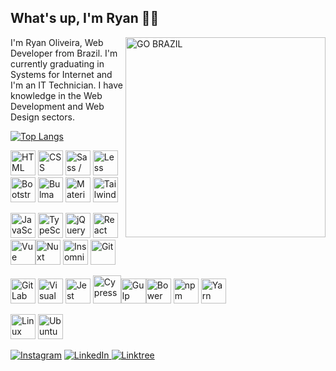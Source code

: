 ## What's up, I'm Ryan 👋🏼

<img src="https://media1.giphy.com/media/PSKAppO2LH56w/giphy.webp?cid=ecf05e47hggb7hr43rrio4eaws7d86ha2f90lwyebzbnlrjl&rid=giphy.webp&ct=g" alt="GO BRAZIL" title="GO BRAZIL" width="320" align="right">

I'm Ryan Oliveira, Web Developer from Brazil. I'm currently graduating in Systems for Internet and I'm an IT Technician. I have knowledge in the Web Development and Web Design sectors.

[![Top Langs](https://github-readme-stats.vercel.app/api/top-langs/?username=ryanmatheuz&layout=compact&langs_count=10)](https://github.com/anuraghazra/github-readme-stats)

<img src="https://cdn.jsdelivr.net/gh/devicons/devicon/icons/html5/html5-original.svg" width="40" alt="HTML" title="HTML"> <img src="https://cdn.jsdelivr.net/gh/devicons/devicon/icons/css3/css3-original.svg" width="40" alt="CSS" title="CSS"> <img src="https://cdn.jsdelivr.net/gh/devicons/devicon/icons/sass/sass-original.svg" width="40" alt="Sass / SCSS" title="Sass / SCSS"> <img src="https://cdn.jsdelivr.net/gh/devicons/devicon/icons/less/less-plain-wordmark.svg" width="40" alt="Less" title="Less"> <img src="https://cdn.jsdelivr.net/gh/devicons/devicon/icons/bootstrap/bootstrap-original.svg" width="40" alt="Bootstrap" title="Bootstrap"> <img src="https://cdn.jsdelivr.net/gh/devicons/devicon/icons/bulma/bulma-plain.svg" width="40" alt="Bulma" title="Bulma"> <img src="https://cdn.jsdelivr.net/gh/devicons/devicon/icons/materialui/materialui-original.svg" width="40" alt="Material UI" title="Material UI"> <img src="https://cdn.jsdelivr.net/gh/devicons/devicon/icons/tailwindcss/tailwindcss-plain.svg" width="40" alt="Tailwind CSS" title="Tailwind CSS">

<img src="https://cdn.jsdelivr.net/gh/devicons/devicon/icons/javascript/javascript-original.svg" width="40" alt="JavaScript (ECMAScript)" title="JavaScript (ECMAScript)"> <img src="https://cdn.jsdelivr.net/gh/devicons/devicon/icons/typescript/typescript-original.svg" width="40" alt="TypeScript" title="TypeScript"> <img src="https://cdn.jsdelivr.net/gh/devicons/devicon/icons/jquery/jquery-original.svg" width="40" alt="jQuery" title="jQuery"> <img src="https://cdn.jsdelivr.net/gh/devicons/devicon/icons/react/react-original.svg" width="40" alt="React" title="React"> <img src="https://cdn.jsdelivr.net/gh/devicons/devicon/icons/vuejs/vuejs-original.svg" width="40" alt="Vue" title="Vue"><img src="https://d33wubrfki0l68.cloudfront.net/6ff34ec8760318b99888ee4b75d1e265170a84b9/6479c/logos/nuxt.svg" width="40" alt="Nuxt" title="Nuxt"> <img src="https://cms-react-testing.cdn.prismic.io/cms-react-testing/fd794b96-f464-432b-b79a-bf99341b2143_insomnia-logo-bug.svg" width="40" alt="Insomnia" title="Insomnia"> <img src="https://cdn.jsdelivr.net/gh/devicons/devicon/icons/git/git-plain.svg" width="40" alt="Git" title="Git"> 

<img src="https://cdn.jsdelivr.net/gh/devicons/devicon/icons/gitlab/gitlab-original.svg" width="40" alt="GitLab" title="GitLab"> <img src="https://cdn.jsdelivr.net/gh/devicons/devicon/icons/vscode/vscode-original.svg" width="40" alt="Visual Studio Code" title="Visual Studio Code"> <img src="https://cdn.jsdelivr.net/gh/devicons/devicon/icons/jest/jest-plain.svg" width="40" alt="Jest" title="Jest"> <img src="https://cdn.icon-icons.com/icons2/2107/PNG/512/file_type_cypress_icon_130654.png" width="45" alt="Cypress" title="Cypress"><img src="https://cdn.jsdelivr.net/gh/devicons/devicon/icons/gulp/gulp-plain.svg" width="40" alt="Gulp" title="Gulp"><img src="https://cdn.jsdelivr.net/gh/devicons/devicon/icons/bower/bower-original.svg" width="40" alt="Bower" title="Bower"> <img src="https://cdn.jsdelivr.net/gh/devicons/devicon/icons/npm/npm-original-wordmark.svg" width="40" alt="npm" title="npm"> <img src="https://cdn.jsdelivr.net/gh/devicons/devicon/icons/yarn/yarn-original.svg" width="40" alt="Yarn" title="Yarn"> 

<img src="https://cdn.jsdelivr.net/gh/devicons/devicon/icons/linux/linux-original.svg" width="40" alt="Linux" title="Linux"> <img src="https://cdn.jsdelivr.net/gh/devicons/devicon/icons/ubuntu/ubuntu-plain.svg" width="40" alt="Ubuntu" title="Ubuntu">

[![Instagram](https://img.shields.io/badge/Instagram-%23E4405F.svg?style=for-the-badge&logo=Instagram&logoColor=white)](https://www.instagram.com/isryanmatheus) [![LinkedIn](https://img.shields.io/badge/linkedin-%230077B5.svg?style=for-the-badge&logo=linkedin&logoColor=white) ](https://www.linkedin.com/in/ryanmatheus) [![Linktree](https://img.shields.io/badge/linktree-1de9b6?style=for-the-badge&logo=linktree&logoColor=white)](https://linktr.ee/isryanmatheus)

